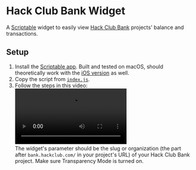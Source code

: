 # Hack Club Bank Widget

A [Scriptable](https://scriptable.app) widget to easily view [Hack Club Bank](https://hackclub.com/bank) projects' balance and transactions.

## Setup

1. Install the [Scriptable app](https://scriptable.app/mac-beta/). Built and tested on macOS, should theoretically work with the [iOS version](https://scriptable.app) as well.
2. Copy the script from [`index.js`](https://raw.githubusercontent.com/maggie-j-liu/bank-widget/main/index.js).
3. Follow the steps in this video: ![demo video](https://user-images.githubusercontent.com/63619830/188041318-91e8fc38-125e-42de-b389-1d3adca0a793.mov)  
   The widget's parameter should be the slug or organization (the part after `bank.hackclub.com/` in your project's URL) of your Hack Club Bank project. Make sure Transparency Mode is turned on.
